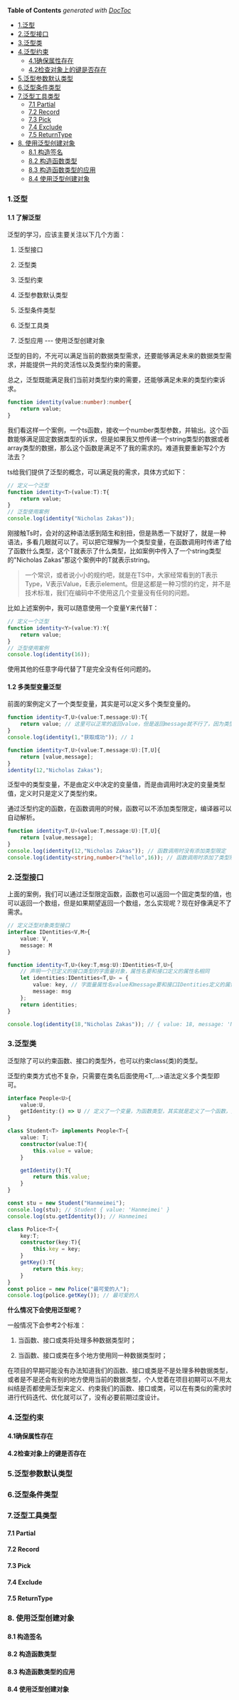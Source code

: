 <!-- START doctoc generated TOC please keep comment here to allow auto update -->
<!-- DON'T EDIT THIS SECTION, INSTEAD RE-RUN doctoc TO UPDATE -->
**Table of Contents**  *generated with [DocToc](https://github.com/thlorenz/doctoc)*

- [1.泛型](#1%E6%B3%9B%E5%9E%8B)
- [2.泛型接口](#2%E6%B3%9B%E5%9E%8B%E6%8E%A5%E5%8F%A3)
- [3.泛型类](#3%E6%B3%9B%E5%9E%8B%E7%B1%BB)
- [4.泛型约束](#4%E6%B3%9B%E5%9E%8B%E7%BA%A6%E6%9D%9F)
  - [4.1确保属性存在](#41%E7%A1%AE%E4%BF%9D%E5%B1%9E%E6%80%A7%E5%AD%98%E5%9C%A8)
  - [4.2检查对象上的键是否存在](#42%E6%A3%80%E6%9F%A5%E5%AF%B9%E8%B1%A1%E4%B8%8A%E7%9A%84%E9%94%AE%E6%98%AF%E5%90%A6%E5%AD%98%E5%9C%A8)
- [5.泛型参数默认类型](#5%E6%B3%9B%E5%9E%8B%E5%8F%82%E6%95%B0%E9%BB%98%E8%AE%A4%E7%B1%BB%E5%9E%8B)
- [6.泛型条件类型](#6%E6%B3%9B%E5%9E%8B%E6%9D%A1%E4%BB%B6%E7%B1%BB%E5%9E%8B)
- [7.泛型工具类型](#7%E6%B3%9B%E5%9E%8B%E5%B7%A5%E5%85%B7%E7%B1%BB%E5%9E%8B)
  - [7.1 Partial](#71-partial)
  - [7.2 Record](#72-record)
  - [7.3 Pick](#73-pick)
  - [7.4 Exclude](#74-exclude)
  - [7.5 ReturnType](#75-returntype)
- [8. 使用泛型创建对象](#8-%E4%BD%BF%E7%94%A8%E6%B3%9B%E5%9E%8B%E5%88%9B%E5%BB%BA%E5%AF%B9%E8%B1%A1)
  - [8.1 构造签名](#81-%E6%9E%84%E9%80%A0%E7%AD%BE%E5%90%8D)
  - [8.2 构造函数类型](#82-%E6%9E%84%E9%80%A0%E5%87%BD%E6%95%B0%E7%B1%BB%E5%9E%8B)
  - [8.3 构造函数类型的应用](#83-%E6%9E%84%E9%80%A0%E5%87%BD%E6%95%B0%E7%B1%BB%E5%9E%8B%E7%9A%84%E5%BA%94%E7%94%A8)
  - [8.4 使用泛型创建对象](#84-%E4%BD%BF%E7%94%A8%E6%B3%9B%E5%9E%8B%E5%88%9B%E5%BB%BA%E5%AF%B9%E8%B1%A1)

<!-- END doctoc generated TOC please keep comment here to allow auto update -->

### 1.泛型

#### 1.1 了解泛型
泛型的学习，应该主要关注以下几个方面：

1. 泛型接口

2. 泛型类

3. 泛型约束

4. 泛型参数默认类型

5. 泛型条件类型

6. 泛型工具类

7. 泛型应用 --- 使用泛型创建对象


泛型的目的，不光可以满足当前的数据类型需求，还要能够满足未来的数据类型需求，并能提供一共的灵活性以及类型约束的需要。

总之，泛型既能满足我们当前对类型约束的需要，还能够满足未来的类型约束诉求。

```ts
function identity(value:number):number{
    return value;
}
```
我们看这样一个案例，一个ts函数，接收一个number类型参数，并输出。这个函数能够满足固定数据类型的诉求，但是如果我又想传递一个string类型的数据或者array类型的数据，那么这个函数是满足不了我的需求的。难道我要重新写2个方法去？

ts给我们提供了泛型的概念，可以满足我的需求，具体方式如下：

```ts
// 定义一个泛型
function identity<T>(value:T):T{
    return value;
}
// 泛型使用案例
console.log(identity("Nicholas Zakas"));
```

刚接触Ts时，会对<T>的这种语法感到陌生和别扭，但是熟悉一下就好了，就是一种语法，多看几眼就可以了。可以把它理解为一个类型变量，在函数调用时传递了给了函数什么类型，这个T就表示了什么类型，比如案例中传入了一个string类型的"Nicholas Zakas"那这个案例中的T就表示string。

> 一个常识，或者说小小的规约吧，就是在TS中，大家经常看到的T表示Type，V表示Value，E表示element。但是这都是一种习惯的约定，并不是技术标准，我们在编码中不使用这几个变量没有任何的问题。

比如上述案例中，我可以随意使用一个变量Y来代替T：

```ts
// 定义一个泛型
function identity<Y>(value:Y):Y{
    return value;
}
// 泛型使用案例
console.log(identity(16));
```

使用其他的任意字母代替了T是完全没有任何问题的。

#### 1.2 多类型变量泛型

前面的案例定义了一个类型变量，其实是可以定义多个类型变量的。

```ts
function identity<T,U>(value:T,message:U):T{
    return value; // 这里可以正常的返回value，但是返回message就不行了，因为类型不同了
}
console.log(identity(1,"获取成功")); // 1
```

```ts
function identity<T,U>(value:T,message:U):[T,U]{
    return [value,message];
}
identity(12,"Nicholas Zakas");
```

泛型中的类型变量，不是由定义中决定的变量值，而是由调用时决定的变量类型值，定义时只是定义了类型约束。

通过泛型约定的函数，在函数调用的时候，函数可以不添加类型限定，编译器可以自动解析。

```ts
function identity<T,U>(value:T,message:U):[T,U]{
    return [value,message];
}
console.log(identity(12,"Nicholas Zakas")); // 函数调用时没有添加类型限定
console.log(identity<string,number>("hello",16)); // 函数调用时添加了类型限定
```

### 2.泛型接口

上面的案例，我们可以通过泛型限定函数，函数也可以返回一个固定类型的值，也可以返回一个数组，但是如果期望返回一个数组，怎么实现呢？现在好像满足不了需求。

```ts
// 定义泛型对象类型接口
interface IDentities<V,M>{
    value: V,
    message: M
}

function identity<T,U>(key:T,msg:U):IDentities<T,U>{
    // 声明一个已定义的接口类型的字面量对象，属性名要和接口定义的属性名相同
    let identities:IDentities<T,U> = {
        value: key, // 字面量属性名value和message要和接口IDentities定义的属性名相同
        message: msg
    };
    return identities;
}

console.log(identity(18,"Nicholas Zakas")); // { value: 18, message: 'Nicholas Zakas' }
```

### 3.泛型类

泛型除了可以约束函数、接口的类型外，也可以约束class(类)的类型。

泛型约束类方式也不复杂，只需要在类名后面使用<T,...>语法定义多个类型即可。

```ts
interface People<U>{
    value:U,
    getIdentity:() => U // 定义了一个变量，为函数类型，其实就是定义了一个函数，只是没有实现
}

class Student<T> implements People<T>{
    value: T;
    constructor(value:T){
        this.value = value;
    }

    getIdentity():T{
        return this.value;
    }
}

const stu = new Student("Hanmeimei");
console.log(stu); // Student { value: 'Hanmeimei' }
console.log(stu.getIdentity()); // Hanmeimei

class Police<T>{
    key:T;
    constructor(key:T){
        this.key = key;
    }
    getKey():T{
        return this.key;
    }
}
const police = new Police("最可爱的人");
console.log(police.getKey()); // 最可爱的人
```

**什么情况下会使用泛型呢？**

一般情况下会参考2个标准：

1. 当函数、接口或类将处理多种数据类型时；

2. 当函数、接口或类在多个地方使用同一种数据类型时；

在项目的早期可能没有办法知道我们的函数、接口或类是不是处理多种数据类型，或者是不是还会有别的地方使用当前的数据类型，个人觉着在项目初期可以不用太纠结是否都使用泛型来定义、约束我们的函数、接口或类，可以在有类似的需求时进行代码迭代、优化就可以了，没有必要前期过度设计。
### 4.泛型约束

#### 4.1确保属性存在

#### 4.2检查对象上的键是否存在

### 5.泛型参数默认类型

### 6.泛型条件类型

### 7.泛型工具类型

#### 7.1 Partial

#### 7.2 Record

#### 7.3 Pick

#### 7.4 Exclude

#### 7.5 ReturnType

### 8. 使用泛型创建对象

#### 8.1 构造签名 

#### 8.2 构造函数类型

#### 8.3 构造函数类型的应用

#### 8.4 使用泛型创建对象